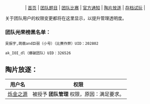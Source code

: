 ㅤㅤㅤㅤㅤ|  [首页](https://wjq1234567.github.io/MaoguoTeam/)  |  [团队题目](https://wjq1234567.github.io/MaoguoTeam-tdtm/)  |  [团队比赛](https://wjq1234567.github.io/MaoguoTeam-tdbs/)  |  [官方通知](https://wjq1234567.github.io/MaoguoTeam-gftz/)  | [陶片放逐](https://wjq1234567.github.io/MaoguoTeam-tpfz/)  |  [存档试玩](https://wjq1234567.github.io/MaoguoTeam-cdsw/)  |ㅤㅤㅤㅤ

关于团队用户的权限变更都将在这里显示，以提升管理透明度。

### 团队~~光荣榜~~黑名单：
```
吴振宇,蒟蒻and巨弱（小号）（比赛作弊）UID：202802   

ak_IOI_dl（爆破团队）UID：326526
```
## 陶片放逐：

|用户名|权限|
|:--:|:--:|
|[烁金之源](https://www.luogu.com.cn/user/267364)|被授予 **团队管理** 权限，原因：满足要求。|
